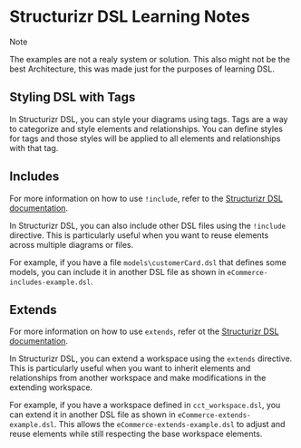 # Structurizr DSL Learning Notes

> [!NOTE]
> The examples are not a realy system or solution. This also might not be the best Architecture, this was made just for the purposes of learning DSL.

## Styling DSL with Tags

In Structurizr DSL, you can style your diagrams using tags. Tags are a way to categorize and style elements and relationships. You can define styles for tags and those styles will be applied to all elements and relationships with that tag.

## Includes

For more information on how to use `!include`, refer to the [Structurizr DSL documentation](https://docs.structurizr.com/dsl/includes).

In Structurizr DSL, you can also include other DSL files using the `!include` directive. This is particularly useful when you want to reuse elements across multiple diagrams or files.

For example, if you have a file `models\customerCard.dsl`  that defines some models, you can include it in another DSL file as shown in `eCommerce-includes-example.dsl`.

## Extends

For more information on how to use `extends`, refer ot the [Structurizr DSL documentation](https://docs.structurizr.com/dsl/cookbook/workspace-extension/).

In Structurizr DSL, you can extend a workspace using the `extends` directive. This is particularly useful when you want to inherit elements and relationships from another workspace and make modifications in the extending workspace.

For example, if you have a workspace defined in `cct_workspace.dsl`, you can extend it in another DSL file as shown in `eCommerce-extends-example.dsl`. This allows the `eCommerce-extends-example.dsl` to adjust and reuse elements while still respecting the base workspace elements.


